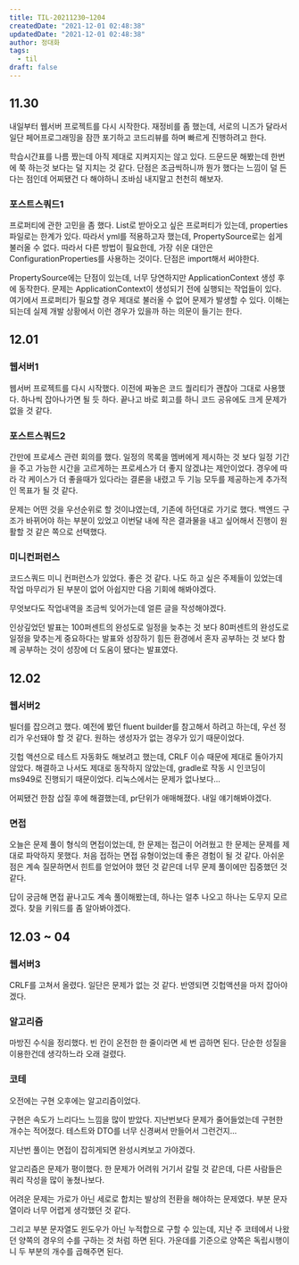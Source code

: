 ```yaml
---
title: TIL-20211230~1204
createdDate: "2021-12-01 02:48:38"
updatedDate: "2021-12-01 02:48:38"
author: 정대화
tags:
  - til
draft: false
---
```


## 11.30

내일부터 웹서버 프로젝트를 다시 시작한다. 재정비를 좀 했는데, 서로의 니즈가 달라서 일단 페어프로그래밍을 잠깐 포기하고 코드리뷰를 하며 빠르게 진행하려고 한다.

학습시간표를 나름 짰는데 아직 제대로 지켜지지는 않고 있다. 드문드문 해봤는데 한번에 쭉 하는것 보다는 덜 지치는 것 같다. 단점은 조금씩하니까 뭔가 했다는 느낌이 덜 든다는 점인데 어찌됐건 다 해야하니 조바심 내지말고 천천히 해보자.

### 포스트스쿼드1

프로퍼티에 관한 고민을 좀 했다. List로 받아오고 싶은 프로퍼티가 있는데, properties파일로는 한계가 있다. 따라서 yml를 적용하고자 했는데, PropertySource로는 쉽게 불러올 수 없다. 따라서 다른 방법이 필요한데, 가장 쉬운 대안은 ConfigurationProperties를 사용하는 것이다. 단점은 import해서 써야한다.

PropertySource에는 단점이 있는데, 너무 당연하지만 ApplicationContext 생성 후에 동작한다. 문제는 ApplicationContext이 생성되기 전에 실행되는 작업들이 있다. 여기에서 프로퍼티가 필요할 경우 제대로 불러올 수 없어 문제가 발생할 수 있다. 이해는 되는데 실제 개발 상황에서 이런 경우가 있을까 하는 의문이 들기는 한다.

## 12.01

### 웹서버1

웹서버 프로젝트를 다시 시작했다. 이전에 짜놓은 코드 퀄리티가 괜찮아 그대로 사용했다. 하나씩 잡아나가면 될 듯 하다. 끝나고 바로 회고를 하니 코드 공유에도 크게 문제가 없을 것 같다.

### 포스트스쿼드2

간만에 프로세스 관련 회의를 했다. 일정의 목록을 멤버에게 제시하는 것 보다 일정 기간을 주고 가능한 시간을 고르게하는 프로세스가 더 좋지 않겠냐는 제안이었다. 경우에 따라 각 케이스가 더 좋을때가 있다라는 결론을 내렸고 두 기능 모두를 제공하는게 추가적인 목표가 될 것 같다.

문제는 어떤 것을 우선순위로 할 것이냐였는데, 기존에 하던대로 가기로 했다. 백엔드 구조가 바뀌어야 하는 부분이 있었고 이번달 내에 작은 결과물을 내고 싶어해서 진행이 원활할 것 같은 쪽으로 선택했다.

### 미니컨퍼런스

코드스쿼드 미니 컨퍼런스가 있었다. 좋은 것 같다. 나도 하고 싶은 주제들이 있었는데 작업 마무리가 된 부분이 없어 아쉽지만 다음 기회에 해봐야겠다.

무엇보다도 작업내역을 조금씩 잊어가는데 얼른 글을 작성해야겠다.

인상깊었던 발표는 100퍼센트의 완성도로 일정을 늦추는 것 보다 80퍼센트의 완성도로 일정을 맞추는게 중요하다는 발표와 성장하기 힘든 환경에서 혼자 공부하는 것 보다 함께 공부하는 것이 성장에 더 도움이 됐다는 발표였다.

## 12.02

### 웹서버2

빌더를 잡으려고 했다. 예전에 봤던 fluent builder를 참고해서 하려고 하는데, 우선 정리가 우선돼야 할 것 같다. 원하는 생성자가 없는 경우가 있기 때문이었다.

깃헙 액션으로 테스트 자동화도 해보려고 했는데, CRLF 이슈 때문에 제대로 돌아가지 않았다. 해결하고 나서도 제대로 동작하지 않았는데, gradle로 작동 시 인코딩이 ms949로 진행되기 때문이었다. 리눅스에서는 문제가 없나보다...

어찌됐건 한참 삽질 후에 해결했는데, pr단위가 애매해졌다. 내일 얘기해봐야겠다.

### 면접

오늘은 문제 풀이 형식의 면접이었는데, 한 문제는 접근이 어려웠고 한 문제는 문제를 제대로 파악하지 못했다. 처음 접하는 면접 유형이었는데 좋은 경험이 될 것 같다. 아쉬운 점은 계속 질문하면서 힌트를 얻었어야 했던 것 같은데 너무 문제 풀이에만 집중했던 것 같다.

답이 궁금해 면접 끝나고도 계속 풀이해봤는데, 하나는 얼추 나오고 하나는 도무지 모르겠다. 찾을 키워드를 좀 알아봐야겠다.

## 12.03 ~ 04

### 웹서버3

CRLF를 고쳐서 올렸다. 일단은 문제가 없는 것 같다. 반영되면 깃헙액션을 마저 잡아야겠다.

### 알고리즘

마방진 수식을 정리했다. 빈 칸이 온전한 한 줄이라면 세 번 곱하면 된다. 단순한 성질을 이용한건데 생각하느라 오래 걸렸다.

### 코테

오전에는 구현 오후에는 알고리즘이었다.

구현은 속도가 느리다느 느낌을 많이 받았다. 지난번보다 문제가 줄어들었는데 구현한 개수는 적어졌다. 테스트와 DTO를 너무 신경써서 만들어서 그런건지...

지난번 풀이는 면접이 잡히게되면 완성시켜보고 가야겠다.

알고리즘은 문제가 평이했다. 한 문제가 어려워 거기서 갈릴 것 같은데, 다른 사람들은 쿼리 작성을 많이 놓쳤나보다.

어려운 문제는 가로가 아닌 세로로 합치는 발상의 전환을 해야하는 문제였다. 부분 문자열이라 너무 어렵게 생각했던 것 같다.

그리고 부분 문자열도 윈도우가 아닌 누적합으로 구할 수 있는데, 지난 주 코테에서 나왔던 양쪽의 경우의 수를 구하는 것 처럼 하면 된다. 가운데를 기준으로 양쪽은 독립시행이니 두 부분의 개수를 곱해주면 된다.
